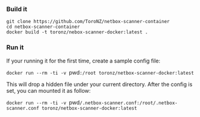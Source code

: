 ### Build it

```
git clone https://github.com/ToroNZ/netbox-scanner-container
cd netbox-scanner-container
docker build -t toronz/nebox-scanner-docker:latest .
```

### Run it

If your running it for the first time, create a sample config file:

`docker run --rm -ti -v `pwd`:/root toronz/netbox-scanner-docker:latest`

This will drop a hidden file under your current directory. After the config is set, you can mounted it as follow:

`docker run --rm -ti -v `pwd`/.netbox-scanner.conf:/root/.netbox-scanner.conf toronz/netbox-scanner-docker:latest`